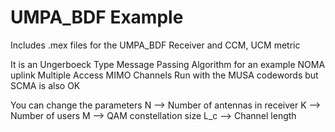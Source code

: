 # UMPA_BDF Example
 Includes .mex files for the UMPA_BDF Receiver and CCM, UCM metric
 
 It is an Ungerboeck Type Message Passing Algorithm for an example NOMA uplink Multiple Access MIMO Channels
 Run with the MUSA codewords but SCMA is also OK 
 
 You can change the parameters 
 N --> Number of antennas in receiver
 K --> Number of users 
 M --> QAM constellation size
 L_c --> Channel length
